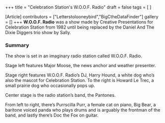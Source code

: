 +++
title = "Celebration Station's W.O.O.F. Radio"
draft = false
tags = [ ]

[Article]
contributors = ["Letterstolooneybird","BigCtheDataFinder"]
gallery = []
+++
**W.O.O.F. Radio** was a show made by Creative Presentations for Celebration Station from 1982 until being replaced by the Daniel And The Dixie Diggers trio show by Sally.

### Summary ###
The show is set in an imaginary radio station called W.O.O.F. Radio.

Stage left features Major Moose, the news anchor and weather presenter.

Stage right features W.O.O.F. Radio’s DJ, Harry Hound, a white dog who’s also the mascot for Celebration Station. To the right is Howard Le Trec, a small prairie dog who occasionally pops up.

Center stage is the radio station’s band, the Pantones.

From left to right, there’s Purrscilla Purr, a female cat on piano, Big Bear, a baritone voiced panda who plays drums and is arguably the frontman of the band, and lastly there’s Doc the Fox on guitar.